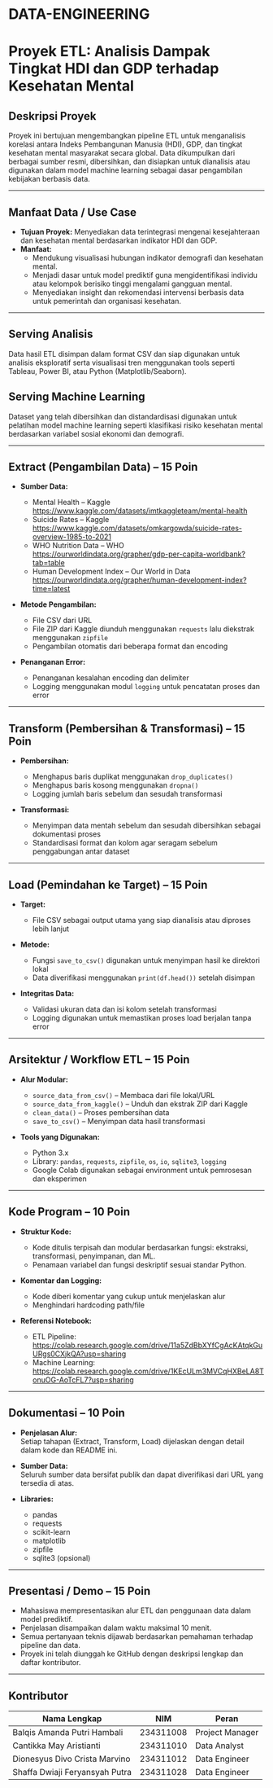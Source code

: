 # DATA-ENGINEERING  
# Proyek ETL: Analisis Dampak Tingkat HDI dan GDP terhadap Kesehatan Mental

## Deskripsi Proyek  
Proyek ini bertujuan mengembangkan pipeline ETL untuk menganalisis korelasi antara Indeks Pembangunan Manusia (HDI), GDP, dan tingkat kesehatan mental masyarakat secara global. Data dikumpulkan dari berbagai sumber resmi, dibersihkan, dan disiapkan untuk dianalisis atau digunakan dalam model machine learning sebagai dasar pengambilan kebijakan berbasis data.

---

## Manfaat Data / Use Case  
- **Tujuan Proyek:** Menyediakan data terintegrasi mengenai kesejahteraan dan kesehatan mental berdasarkan indikator HDI dan GDP.  
- **Manfaat:**  
  - Mendukung visualisasi hubungan indikator demografi dan kesehatan mental.  
  - Menjadi dasar untuk model prediktif guna mengidentifikasi individu atau kelompok berisiko tinggi mengalami gangguan mental.  
  - Menyediakan insight dan rekomendasi intervensi berbasis data untuk pemerintah dan organisasi kesehatan.

---

## Serving Analisis  
Data hasil ETL disimpan dalam format CSV dan siap digunakan untuk analisis eksploratif serta visualisasi tren menggunakan tools seperti Tableau, Power BI, atau Python (Matplotlib/Seaborn).

## Serving Machine Learning  
Dataset yang telah dibersihkan dan distandardisasi digunakan untuk pelatihan model machine learning seperti klasifikasi risiko kesehatan mental berdasarkan variabel sosial ekonomi dan demografi.

---

## Extract (Pengambilan Data) – 15 Poin  
- **Sumber Data:**  
  - Mental Health – Kaggle  
    https://www.kaggle.com/datasets/imtkaggleteam/mental-health  
  - Suicide Rates – Kaggle  
    https://www.kaggle.com/datasets/omkargowda/suicide-rates-overview-1985-to-2021  
  - WHO Nutrition Data – WHO  
    https://ourworldindata.org/grapher/gdp-per-capita-worldbank?tab=table
  - Human Development Index – Our World in Data  
    https://ourworldindata.org/grapher/human-development-index?time=latest

- **Metode Pengambilan:**  
  - File CSV dari URL  
  - File ZIP dari Kaggle diunduh menggunakan `requests` lalu diekstrak menggunakan `zipfile`  
  - Pengambilan otomatis dari beberapa format dan encoding  

- **Penanganan Error:**  
  - Penanganan kesalahan encoding dan delimiter  
  - Logging menggunakan modul `logging` untuk pencatatan proses dan error

---

## Transform (Pembersihan & Transformasi) – 15 Poin  
- **Pembersihan:**  
  - Menghapus baris duplikat menggunakan `drop_duplicates()`  
  - Menghapus baris kosong menggunakan `dropna()`  
  - Logging jumlah baris sebelum dan sesudah transformasi  

- **Transformasi:**  
  - Menyimpan data mentah sebelum dan sesudah dibersihkan sebagai dokumentasi proses  
  - Standardisasi format dan kolom agar seragam sebelum penggabungan antar dataset

---

## Load (Pemindahan ke Target) – 15 Poin  
- **Target:**  
  - File CSV sebagai output utama yang siap dianalisis atau diproses lebih lanjut  

- **Metode:**  
  - Fungsi `save_to_csv()` digunakan untuk menyimpan hasil ke direktori lokal  
  - Data diverifikasi menggunakan `print(df.head())` setelah disimpan  

- **Integritas Data:**  
  - Validasi ukuran data dan isi kolom setelah transformasi  
  - Logging digunakan untuk memastikan proses load berjalan tanpa error

---

## Arsitektur / Workflow ETL – 15 Poin  
- **Alur Modular:**  
  - `source_data_from_csv()` – Membaca dari file lokal/URL  
  - `source_data_from_kaggle()` – Unduh dan ekstrak ZIP dari Kaggle  
  - `clean_data()` – Proses pembersihan data  
  - `save_to_csv()` – Menyimpan data hasil transformasi  

- **Tools yang Digunakan:**  
  - Python 3.x  
  - Library: `pandas`, `requests`, `zipfile`, `os`, `io`, `sqlite3`, `logging`  
  - Google Colab digunakan sebagai environment untuk pemrosesan dan eksperimen

---

## Kode Program – 10 Poin  
- **Struktur Kode:**  
  - Kode ditulis terpisah dan modular berdasarkan fungsi: ekstraksi, transformasi, penyimpanan, dan ML.  
  - Penamaan variabel dan fungsi deskriptif sesuai standar Python.  

- **Komentar dan Logging:**  
  - Kode diberi komentar yang cukup untuk menjelaskan alur  
  - Menghindari hardcoding path/file  

- **Referensi Notebook:**  
  - ETL Pipeline:  
    https://colab.research.google.com/drive/11a5ZdBbXYfCgAcKAtqkGuURgs0CXjkQA?usp=sharing  
  - Machine Learning:  
    https://colab.research.google.com/drive/1KEcULm3MVCqHXBeLA8TonuOG-AoTcFL7?usp=sharing  

---

## Dokumentasi – 10 Poin  
- **Penjelasan Alur:**  
  Setiap tahapan (Extract, Transform, Load) dijelaskan dengan detail dalam kode dan README ini.  

- **Sumber Data:**  
  Seluruh sumber data bersifat publik dan dapat diverifikasi dari URL yang tersedia di atas.  

- **Libraries:**  
  - pandas  
  - requests  
  - scikit-learn  
  - matplotlib  
  - zipfile  
  - sqlite3 (opsional)  

---

## Presentasi / Demo – 15 Poin  
- Mahasiswa mempresentasikan alur ETL dan penggunaan data dalam model prediktif.  
- Penjelasan disampaikan dalam waktu maksimal 10 menit.  
- Semua pertanyaan teknis dijawab berdasarkan pemahaman terhadap pipeline dan data.  
- Proyek ini telah diunggah ke GitHub dengan deskripsi lengkap dan daftar kontributor.

---

## Kontributor

| Nama Lengkap                        | NIM         | Peran                |
|------------------------------------|-------------|----------------------|
| Balqis Amanda Putri Hambali        | 234311008   | Project Manager      |
| Cantikka May Aristianti            | 234311010   | Data Analyst         |
| Dionesyus Divo Crista Marvino      | 234311012   | Data Engineer        |
| Shaffa Dwiaji Feryansyah Putra     | 234311028   | Data Engineer        |
